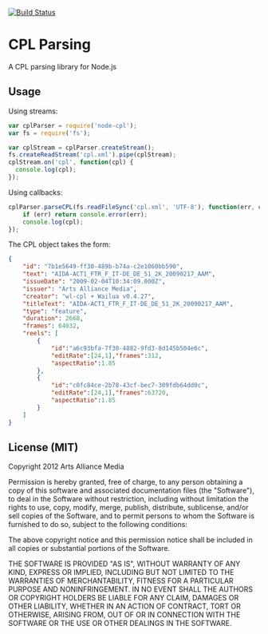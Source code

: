 [![Build Status](https://travis-ci.org/mjohnsullivan/node-cpl.png)](http://travis-ci.org/mjohnsullivan/node-cpl)

CPL Parsing
===========

A CPL parsing library for Node.js

Usage
-----

Using streams:

```javascript
var cplParser = require('node-cpl');
var fs = require('fs');

var cplStream = cplParser.createStream();
fs.createReadStream('cpl.xml').pipe(cplStream);
cplStream.on('cpl', function(cpl) {
  console.log(cpl);
});
```

Using callbacks:

```javascript
cplParser.parseCPL(fs.readFileSync('cpl.xml', 'UTF-8'), function(err, cpl) {
    if (err) return console.error(err);
    console.log(cpl);
});
```

The CPL object takes the form:

```json
{
	"id": "7b1e5649-ff30-489b-b74a-c2e1060bb590",
	"text": "AIDA-ACT1_FTR_F_IT-DE_DE_51_2K_20090217_AAM",
	"issueDate": "2009-02-04T10:34:09.000Z",
	"issuer": "Arts Alliance Media",
	"creator": "wl-cpl + Wailua v0.4.27",
	"titleText": "AIDA-ACT1_FTR_F_IT-DE_DE_51_2K_20090217_AAM",
	"type": "feature",
	"duration": 2668,
	"frames": 64032,
	"reels": [
		{
			"id":"a6c93bfa-7f30-4882-9fd3-8d145b504e6c",
			"editRate":[24,1],"frames":312,
			"aspectRatio":1.85
		},
		{
			"id":"c0fc84ce-2b78-43cf-bec7-309fdb64dd0c",
			"editRate":[24,1],"frames":63720,
			"aspectRatio":1.85
		}
	]
}
```

License (MIT)
-------------

Copyright 2012 Arts Alliance Media

Permission is hereby granted, free of charge, to any person obtaining a copy of this software and associated documentation files (the "Software"), to deal in the Software without restriction, including without limitation the rights to use, copy, modify, merge, publish, distribute, sublicense, and/or sell copies of the Software, and to permit persons to whom the Software is furnished to do so, subject to the following conditions:

The above copyright notice and this permission notice shall be included in all copies or substantial portions of the Software.

THE SOFTWARE IS PROVIDED "AS IS", WITHOUT WARRANTY OF ANY KIND, EXPRESS OR IMPLIED, INCLUDING BUT NOT LIMITED TO THE WARRANTIES OF MERCHANTABILITY, FITNESS FOR A PARTICULAR PURPOSE AND NONINFRINGEMENT. IN NO EVENT SHALL THE AUTHORS OR COPYRIGHT HOLDERS BE LIABLE FOR ANY CLAIM, DAMAGES OR OTHER LIABILITY, WHETHER IN AN ACTION OF CONTRACT, TORT OR OTHERWISE, ARISING FROM, OUT OF OR IN CONNECTION WITH THE SOFTWARE OR THE USE OR OTHER DEALINGS IN THE SOFTWARE.
